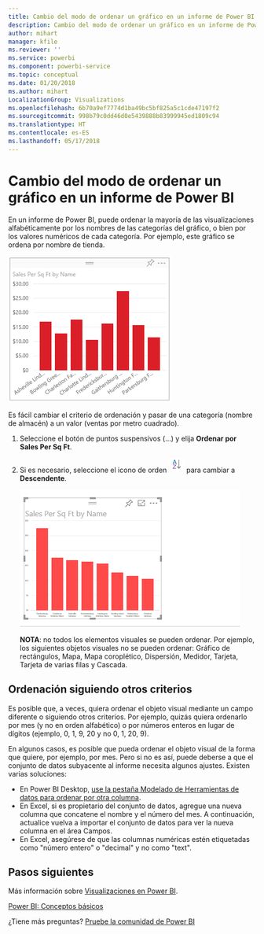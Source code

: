 ```yaml
---
title: Cambio del modo de ordenar un gráfico en un informe de Power BI
description: Cambio del modo de ordenar un gráfico en un informe de Power BI
author: mihart
manager: kfile
ms.reviewer: ''
ms.service: powerbi
ms.component: powerbi-service
ms.topic: conceptual
ms.date: 01/20/2018
ms.author: mihart
LocalizationGroup: Visualizations
ms.openlocfilehash: 6b70a9ef7774d1ba49bc5bf825a5c1cde47197f2
ms.sourcegitcommit: 998b79c0dd46d0e5439888b83999945ed1809c94
ms.translationtype: HT
ms.contentlocale: es-ES
ms.lasthandoff: 05/17/2018
---
```

# <a name="change-how-a-chart-is-sorted-in-a-power-bi-report"></a>Cambio del modo de ordenar un gráfico en un informe de Power BI
En un informe de Power BI, puede ordenar la mayoría de las visualizaciones alfabéticamente por los nombres de las categorías del gráfico, o bien por los valores numéricos de cada categoría. Por ejemplo, este gráfico se ordena por nombre de tienda.

![](media/power-bi-report-change-sort/pbi_chartsortcategory.png)

Es fácil cambiar el criterio de ordenación y pasar de una categoría (nombre de almacén) a un valor (ventas por metro cuadrado).

1. Seleccione el botón de puntos suspensivos (…) y elija **Ordenar por Sales Per Sq Ft**.
2. Si es necesario, seleccione el icono de orden ![](media/power-bi-report-change-sort/sorticon.png) para cambiar a **Descendente**.

   ![](media/power-bi-report-change-sort/sortby.gif)

   **NOTA**: no todos los elementos visuales se pueden ordenar.  Por ejemplo, los siguientes objetos visuales no se pueden ordenar: Gráfico de rectángulos, Mapa, Mapa coroplético, Dispersión, Medidor, Tarjeta, Tarjeta de varias filas y Cascada.

<a name="other"></a>
## <a name="sorting-using-other-criteria"></a>Ordenación siguiendo otros criterios
Es posible que, a veces, quiera ordenar el objeto visual mediante un campo diferente o siguiendo otros criterios.  Por ejemplo, quizás quiera ordenarlo por mes (y no en orden alfabético) o por números enteros en lugar de dígitos (ejemplo, 0, 1, 9, 20 y no 0, 1, 20, 9).  

En algunos casos, es posible que pueda ordenar el objeto visual de la forma que quiere, por ejemplo, por mes.  Pero si no es así, puede deberse a que el conjunto de datos subyacente al informe necesita algunos ajustes. Existen varias soluciones:

* En Power BI Desktop, [use la pestaña Modelado de Herramientas de datos para ordenar por otra columna](desktop-sort-by-column.md).
* En Excel, si es propietario del conjunto de datos, agregue una nueva columna que concatene el nombre y el número del mes. A continuación, actualice vuelva a importar el conjunto de datos para ver la nueva columna en el área Campos.
* En Excel, asegúrese de que las columnas numéricas estén etiquetadas como "número entero" o "decimal" y no como "text".

## <a name="next-steps"></a>Pasos siguientes
Más información sobre [Visualizaciones en Power BI](power-bi-report-visualizations.md).

[Power BI: Conceptos básicos](service-basic-concepts.md)

¿Tiene más preguntas? [Pruebe la comunidad de Power BI](http://community.powerbi.com/)
